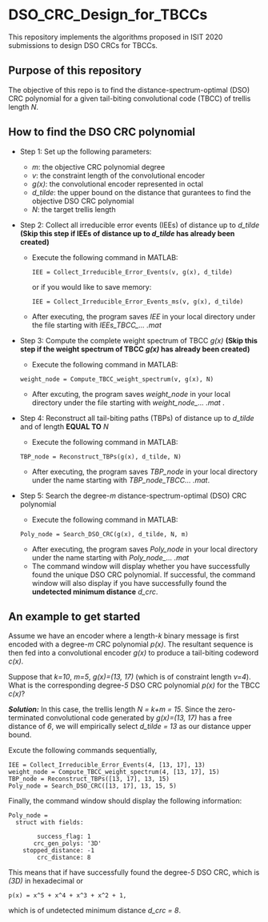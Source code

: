 # DSO_CRC_Design_for_TBCCs
This repository implements the algorithms proposed in ISIT 2020 submissions to design DSO CRCs for TBCCs.

## Purpose of this repository
The objective of this repo is to find the distance-spectrum-optimal (DSO) CRC polynomial for a given tail-biting convolutional code (TBCC) of trellis length *N*. 


## How to find the DSO CRC polynomial
- Step 1: Set up the following parameters:
  - *m*: the objective CRC polynomial degree
  - *v*: the constraint length of the convolutional encoder
  - *g(x)*: the convolutional encoder represented in octal
  - *d_tilde*: the upper bound on the distance that gurantees to find the objective DSO CRC polynomial
  - *N*: the target trellis length

- Step 2: Collect all irreducible error events (IEEs) of distance up to *d_tilde* **(Skip this step if IEEs of distance up to *d_tilde* has already been created)**
  - Execute the following command in MATLAB:
    ```
    IEE = Collect_Irreducible_Error_Events(v, g(x), d_tilde)
    ```
    or if you would like to save memory:
    ```
    IEE = Collect_Irreducible_Error_Events_ms(v, g(x), d_tilde)
    ```
  - After executing, the program saves *IEE* in your local directory under the file starting with *IEEs_TBCC_... .mat*
  
- Step 3: Compute the complete weight spectrum of TBCC *g(x)* **(Skip this step if the weight spectrum of TBCC *g(x)* has already been created)**
  - Execute the following command in MATLAB:
  ```
  weight_node = Compute_TBCC_weight_spectrum(v, g(x), N)
  ```
  - After excuting, the program saves *weight_node* in your local directory under the file starting with *weight_node_... .mat* .
  
- Step 4: Reconstruct all tail-biting paths (TBPs) of distance up to *d_tilde* and of length **EQUAL TO** *N* 
  - Execute the following command in MATLAB:
  ```
  TBP_node = Reconstruct_TBPs(g(x), d_tilde, N)
  ```
  - After executing, the program saves *TBP_node* in your local directory under the name starting with *TBP_node_TBCC... .mat*.
  
- Step 5: Search the degree-*m* distance-spectrum-optimal (DSO) CRC polynomial
  - Execute the following command in MATLAB:
  ```
  Poly_node = Search_DSO_CRC(g(x), d_tilde, N, m)
  ```
  - After executing, the program saves *Poly_node* in your local directory under the name starting with *Poly_node_... .mat*
  - The command window will display whether you have successfully found the unique DSO CRC polynomial. If successful, the command window will also display if you have successfully found the **undetected minimum distance** *d_crc*.
  
  
## An example to get started
Assume we have an encoder where a length-*k* binary message is first encoded with a degree-*m* CRC polynomial *p(x)*. The resultant sequence is then fed into a convolutional encoder *g(x)* to produce a tail-biting codeword *c(x)*.

Suppose that *k=10*, *m=5*, *g(x)=(13, 17)* (which is of constraint length *v=4*). What is the corresponding degree-*5* DSO CRC polynomial *p(x)* for the TBCC *c(x)*?

***Solution:*** In this case, the trellis length *N = k+m = 15*. Since the zero-terminated convolutional code generated by *g(x)=(13, 17)* has a free distance of *6*, we will empirically select *d_tilde = 13* as our distance upper bound.

Excute the following commands sequentially,
```
IEE = Collect_Irreducible_Error_Events(4, [13, 17], 13)
weight_node = Compute_TBCC_weight_spectrum(4, [13, 17], 15)
TBP_node = Reconstruct_TBPs([13, 17], 13, 15)
Poly_node = Search_DSO_CRC([13, 17], 13, 15, 5)
```
Finally, the command window should display the following information:
```
Poly_node = 
  struct with fields:

        success_flag: 1
       crc_gen_polys: '3D'
    stopped_distance: -1
        crc_distance: 8
```
This means that if have successfully found the degree-*5* DSO CRC, which is *(3D)* in hexadecimal or 
```
p(x) = x^5 + x^4 + x^3 + x^2 + 1,
```
which is of undetected minimum distance *d_crc = 8*.


